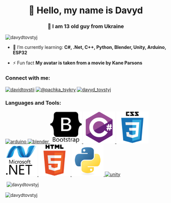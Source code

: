 <h1 align="center">👋 Hello, my name is Davyd</h1>
<h3 align="center">👦 I am 13 old guy from Ukraine</h3>

<p align="left"> <img src="https://komarev.com/ghpvc/?username=davydtovstyj&label=Profile%20views&color=0e75b6&style=flat" alt="davydtovstyj" /> </p>

- 🌱 I’m currently learning: **C#, .Net, C++, Python, Blender, Unity, Arduino, ESP32**

- ⚡ Fun fact **My avatar is taken from a movie by Kane Parsons**

<h3 align="left">Connect with me:</h3>
<p align="left">
<a href="https://instagram.com/davidtovstii" target="blank"><img align="center" src="https://raw.githubusercontent.com/rahuldkjain/github-profile-readme-generator/master/src/images/icons/Social/instagram.svg" alt="davidtovstii" height="30" width="40" /></a>
<a href="https://www.youtube.com/@pachka_tsykry" target="blank"><img align="center" src="https://raw.githubusercontent.com/rahuldkjain/github-profile-readme-generator/master/src/images/icons/Social/youtube.svg" alt="@pachka_tsykry" height="30" width="40" /></a>
<a href="https://www.leetcode.com/davyd_tovstyj" target="blank"><img align="center" src="https://raw.githubusercontent.com/rahuldkjain/github-profile-readme-generator/master/src/images/icons/Social/leet-code.svg" alt="davyd_tovstyj" height="30" width="40" /></a>
</p>

<h3 align="left">Languages and Tools:</h3>
<p align="left"> <a href="https://www.arduino.cc/" target="_blank" rel="noreferrer"> <img src="https://cdn.worldvectorlogo.com/logos/arduino-1.svg" alt="arduino" width="100" height="100"/> </a> <a href="https://www.blender.org/" target="_blank" rel="noreferrer"> <img src="https://download.blender.org/branding/community/blender_community_badge_white.svg" alt="blender" width="100" height="100"/> </a> <a href="https://getbootstrap.com" target="_blank" rel="noreferrer"> <img src="https://raw.githubusercontent.com/devicons/devicon/master/icons/bootstrap/bootstrap-plain-wordmark.svg" alt="bootstrap" width="100" height="100"/> </a> <a href="https://www.w3schools.com/cs/" target="_blank" rel="noreferrer"> <img src="https://raw.githubusercontent.com/devicons/devicon/master/icons/csharp/csharp-original.svg" alt="csharp" width="100" height="100"/> </a> <a href="https://www.w3schools.com/css/" target="_blank" rel="noreferrer"> <img src="https://raw.githubusercontent.com/devicons/devicon/master/icons/css3/css3-original-wordmark.svg" alt="css3" width="100" height="100"/> </a> <a href="https://dotnet.microsoft.com/" target="_blank" rel="noreferrer"> <img src="https://raw.githubusercontent.com/devicons/devicon/master/icons/dot-net/dot-net-original-wordmark.svg" alt="dotnet" width="100" height="100"/> </a> <a href="https://www.w3.org/html/" target="_blank" rel="noreferrer"> <img src="https://raw.githubusercontent.com/devicons/devicon/master/icons/html5/html5-original-wordmark.svg" alt="html5" width="100" height="100"/> </a> <a href="https://www.python.org" target="_blank" rel="noreferrer"> <img src="https://raw.githubusercontent.com/devicons/devicon/master/icons/python/python-original.svg" alt="python" width="100" height="100"/> </a> <a href="https://unity.com/" target="_blank" rel="noreferrer"> <img src="https://www.vectorlogo.zone/logos/unity3d/unity3d-icon.svg" alt="unity" width="100" height="100"/> </a> </p>

<p>&nbsp;<img align="center" src="https://github-readme-stats.vercel.app/api?username=davydtovstyj&show_icons=true&locale=en" alt="davydtovstyj" /></p>

<p><img align="center" src="https://github-readme-streak-stats.herokuapp.com/?user=davydtovstyj&" alt="davydtovstyj" /></p>

